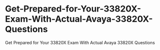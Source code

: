 # Get-Prepared-for-Your-33820X-Exam-With-Actual-Avaya-33820X-Questions
Get Prepared for Your 33820X Exam With Actual Avaya 33820X Questions
